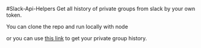 #Slack-Api-Helpers
Get all history of private groups from slack by your own token.

You can clone the repo and run locally with node 

or you can use [this link](https://cdn.rawgit.com/trototype/Slack-Api-Helpers/master/public/index.html) to get your private group history.

